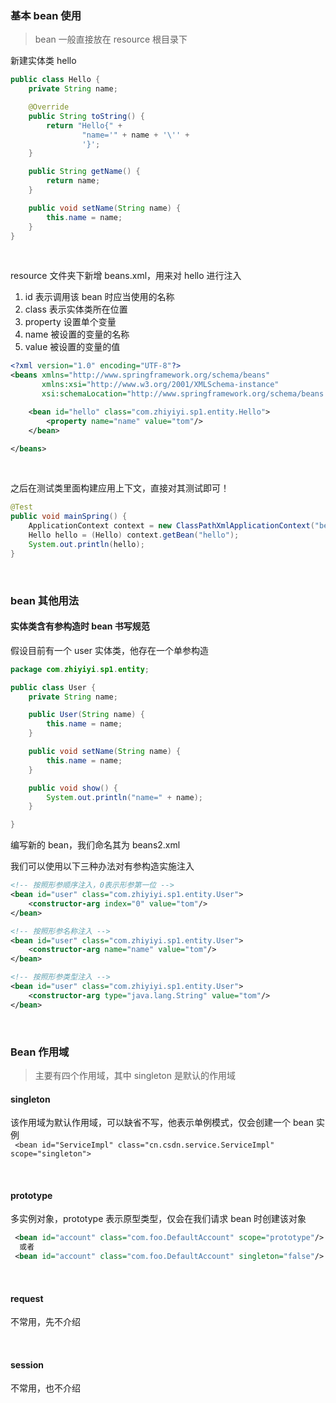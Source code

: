 ### 基本 bean 使用

> bean 一般直接放在 resource 根目录下

新建实体类 hello

```java
public class Hello {
    private String name;

    @Override
    public String toString() {
        return "Hello{" +
                "name='" + name + '\'' +
                '}';
    }

    public String getName() {
        return name;
    }

    public void setName(String name) {
        this.name = name;
    }
}
```

<br>

resource 文件夹下新增 beans.xml，用来对 hello 进行注入

1. id 表示调用该 bean 时应当使用的名称
2. class 表示实体类所在位置
3. property 设置单个变量
4. name 被设置的变量的名称
5. value 被设置的变量的值

```xml
<?xml version="1.0" encoding="UTF-8"?>
<beans xmlns="http://www.springframework.org/schema/beans"
       xmlns:xsi="http://www.w3.org/2001/XMLSchema-instance"
       xsi:schemaLocation="http://www.springframework.org/schema/beans http://www.springframework.org/schema/beans/spring-beans.xsd">

    <bean id="hello" class="com.zhiyiyi.sp1.entity.Hello">
        <property name="name" value="tom"/>
    </bean>

</beans>
```

<br>

之后在测试类里面构建应用上下文，直接对其测试即可！

```java
@Test
public void mainSpring() {
    ApplicationContext context = new ClassPathXmlApplicationContext("beans.xml");
    Hello hello = (Hello) context.getBean("hello");
    System.out.println(hello);
}
```

<br>

### bean 其他用法

#### 实体类含有参构造时 bean 书写规范

假设目前有一个 user 实体类，他存在一个单参构造

```java
package com.zhiyiyi.sp1.entity;

public class User {
    private String name;

    public User(String name) {
        this.name = name;
    }

    public void setName(String name) {
        this.name = name;
    }

    public void show() {
        System.out.println("name=" + name);
    }

}

```

编写新的 bean，我们命名其为 beans2.xml

我们可以使用以下三种办法对有参构造实施注入

```xml
<!-- 按照形参顺序注入，0表示形参第一位 -->
<bean id="user" class="com.zhiyiyi.sp1.entity.User">
    <constructor-arg index="0" value="tom"/>
</bean>

<!-- 按照形参名称注入 -->
<bean id="user" class="com.zhiyiyi.sp1.entity.User">
    <constructor-arg name="name" value="tom"/>
</bean>

<!-- 按照形参类型注入 -->
<bean id="user" class="com.zhiyiyi.sp1.entity.User">
    <constructor-arg type="java.lang.String" value="tom"/>
</bean>
```

<br>

### Bean 作用域

> 主要有四个作用域，其中 singleton 是默认的作用域

#### singleton

该作用域为默认作用域，可以缺省不写，他表示单例模式，仅会创建一个 bean 实例  
` <bean id="ServiceImpl" class="cn.csdn.service.ServiceImpl" scope="singleton">`

<br>

#### prototype

多实例对象，prototype 表示原型类型，仅会在我们请求 bean 时创建该对象

```xml
 <bean id="account" class="com.foo.DefaultAccount" scope="prototype"/>
  或者
 <bean id="account" class="com.foo.DefaultAccount" singleton="false"/>
```

<br>

#### request

不常用，先不介绍

<br>

#### session

不常用，也不介绍
